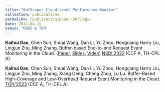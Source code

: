 ```yaml
---
title: "BufScope: Cloud-level Performance Monitor"
collection: publications
permalink: /publication/paper-BufScope
date: 2022-04-15
venue: 'NSDI & TON'
---
```

**Kaihui Gao**, Chen Sun, Shuai Wang, Dan Li, Yu Zhou, Hongqiang Harry Liu, Lingjun Zhu, Ming Zhang. Buffer-based End-to-end Request Event Monitoring in the Cloud. ([Paper](https://www.usenix.org/system/files/nsdi22-paper-gao_kaihui.pdf), [Slides](https://cloud.tsinghua.edu.cn/f/a6fc57bfe4904b6292e6/), [Video](https://cloud.tsinghua.edu.cn/f/582e36e66b2546f2a2aa/))
[NSDI'2022](https://www.usenix.org/conference/nsdi22) (CCF A, TH-CPL A)

**Kaihui Gao**, Chen Sun, Shuai Wang, Dan Li, Yu Zhou, Hongqiang Harry Liu, Lingjun Zhu, Ming Zhang, Xiang Deng, Cheng Zhou, Lu Lu. Buffer-Based High-Coverage and Low-Overhead Request Event Monitoring in the Cloud.
[TON'2023](https://ieeexplore.ieee.org/document/10016287) (CCF A, TH-CPL A)
